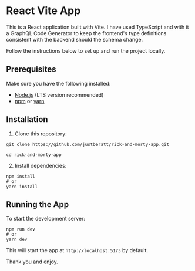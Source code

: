 # React Vite App

This is a React application built with Vite. I have used TypeScript and with it a GraphQL Code Generator to keep the frontend's type definitions consistent with the backend should the schema change.

Follow the instructions below to set up and run the project locally.

## Prerequisites

Make sure you have the following installed:

- [Node.js](https://nodejs.org/) (LTS version recommended)
- [npm](https://www.npmjs.com/) or [yarn](https://yarnpkg.com/)

## Installation

1. Clone this repository:

```
git clone https://github.com/justberatt/rick-and-morty-app.git

cd rick-and-morty-app
```

2. Install dependencies:

```
npm install
# or
yarn install
```

## Running the App

To start the development server:

```
npm run dev
# or
yarn dev
```

This will start the app at `http://localhost:5173` by default.

Thank you and enjoy.
